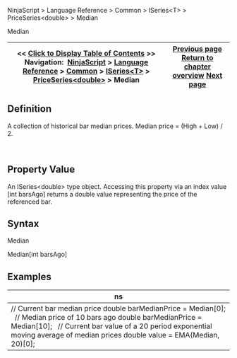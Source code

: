 ﻿


NinjaScript \> Language Reference \> Common \> ISeries\<T\> \> PriceSeries\<double\> \> Median






















Median







| \<\< [Click to Display Table of Contents](median.md) \>\> **Navigation:**     [NinjaScript](ninjascript-1.md) \> [Language Reference](language_reference_wip-1.md) \> [Common](common-1.md) \> [ISeries\<T\>](iseriest-1.md) \> [PriceSeries\<double\>](priceseries-1.md) \> Median | [Previous page](lows-1.md) [Return to chapter overview](priceseries-1.md) [Next page](medians-1.md) |
| --- | --- |











## Definition


A collection of historical bar median prices. Median price \= (High \+ Low) / 2\.


 


## Property Value


An ISeries\<double\> type object. Accessing this property via an index value \[int barsAgo] returns a double value representing the price of the referenced bar.


## 


## Syntax


Median  

Median\[int barsAgo]


## 


## 


## Examples




| ns |
| --- |
| // Current bar median price double barMedianPrice \= Median\[0];   // Median price of 10 bars ago double barMedianPrice \= Median\[10];   // Current bar value of a 20 period exponential moving average of median prices double value \= EMA(Median, 20)\[0]; |









